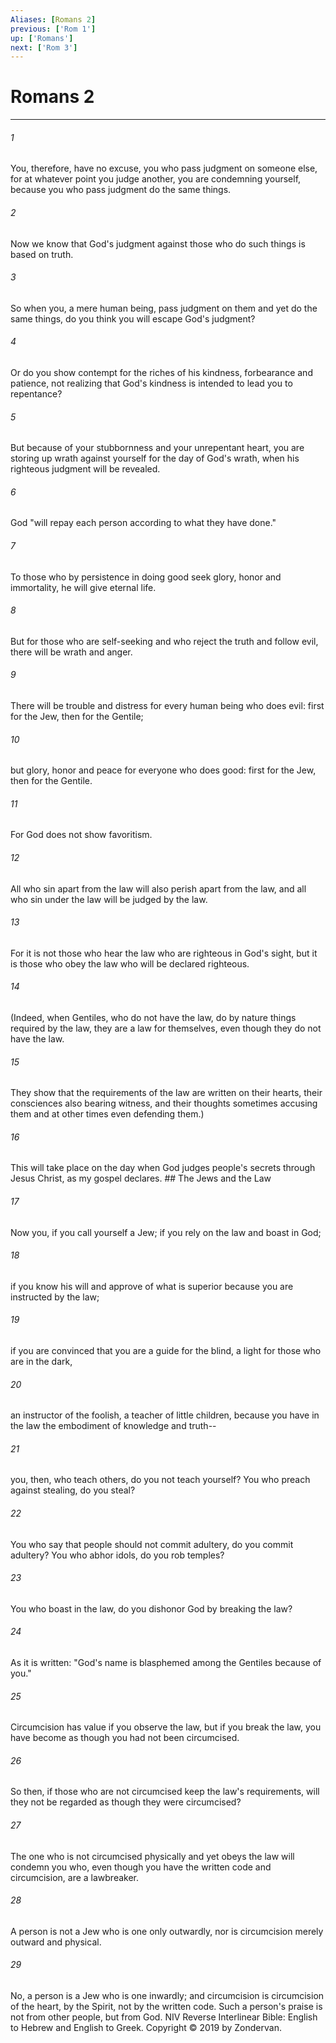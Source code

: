 ```yaml
---
Aliases: [Romans 2]
previous: ['Rom 1']
up: ['Romans']
next: ['Rom 3']
---
```

# Romans 2

***


###### 1 
You, therefore, have no excuse, you who pass judgment on someone else, for at whatever point you judge another, you are condemning yourself, because you who pass judgment do the same things. 

###### 2 
Now we know that God's judgment against those who do such things is based on truth. 

###### 3 
So when you, a mere human being, pass judgment on them and yet do the same things, do you think you will escape God's judgment? 

###### 4 
Or do you show contempt for the riches of his kindness, forbearance and patience, not realizing that God's kindness is intended to lead you to repentance? 

###### 5 
But because of your stubbornness and your unrepentant heart, you are storing up wrath against yourself for the day of God's wrath, when his righteous judgment will be revealed. 

###### 6 
God "will repay each person according to what they have done." 

###### 7 
To those who by persistence in doing good seek glory, honor and immortality, he will give eternal life. 

###### 8 
But for those who are self-seeking and who reject the truth and follow evil, there will be wrath and anger. 

###### 9 
There will be trouble and distress for every human being who does evil: first for the Jew, then for the Gentile; 

###### 10 
but glory, honor and peace for everyone who does good: first for the Jew, then for the Gentile. 

###### 11 
For God does not show favoritism. 

###### 12 
All who sin apart from the law will also perish apart from the law, and all who sin under the law will be judged by the law. 

###### 13 
For it is not those who hear the law who are righteous in God's sight, but it is those who obey the law who will be declared righteous. 

###### 14 
(Indeed, when Gentiles, who do not have the law, do by nature things required by the law, they are a law for themselves, even though they do not have the law. 

###### 15 
They show that the requirements of the law are written on their hearts, their consciences also bearing witness, and their thoughts sometimes accusing them and at other times even defending them.) 

###### 16 
This will take place on the day when God judges people's secrets through Jesus Christ, as my gospel declares. ## The Jews and the Law 

###### 17 
Now you, if you call yourself a Jew; if you rely on the law and boast in God; 

###### 18 
if you know his will and approve of what is superior because you are instructed by the law; 

###### 19 
if you are convinced that you are a guide for the blind, a light for those who are in the dark, 

###### 20 
an instructor of the foolish, a teacher of little children, because you have in the law the embodiment of knowledge and truth-- 

###### 21 
you, then, who teach others, do you not teach yourself? You who preach against stealing, do you steal? 

###### 22 
You who say that people should not commit adultery, do you commit adultery? You who abhor idols, do you rob temples? 

###### 23 
You who boast in the law, do you dishonor God by breaking the law? 

###### 24 
As it is written: "God's name is blasphemed among the Gentiles because of you." 

###### 25 
Circumcision has value if you observe the law, but if you break the law, you have become as though you had not been circumcised. 

###### 26 
So then, if those who are not circumcised keep the law's requirements, will they not be regarded as though they were circumcised? 

###### 27 
The one who is not circumcised physically and yet obeys the law will condemn you who, even though you have the written code and circumcision, are a lawbreaker. 

###### 28 
A person is not a Jew who is one only outwardly, nor is circumcision merely outward and physical. 

###### 29 
No, a person is a Jew who is one inwardly; and circumcision is circumcision of the heart, by the Spirit, not by the written code. Such a person's praise is not from other people, but from God. NIV Reverse Interlinear Bible: English to Hebrew and English to Greek. Copyright © 2019 by Zondervan.
